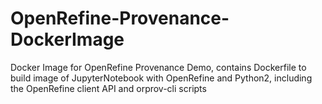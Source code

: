 # OpenRefine-Provenance-DockerImage

Docker Image for OpenRefine Provenance Demo, contains Dockerfile to build image of JupyterNotebook with OpenRefine and Python2, including the OpenRefine client API and orprov-cli scripts
